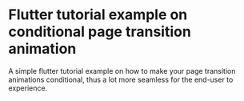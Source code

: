 # Flutter tutorial example on conditional page transition animation
A simple flutter tutorial example on how to make your page transition animations conditional, thus a lot more seamless for the end-user to experience.
